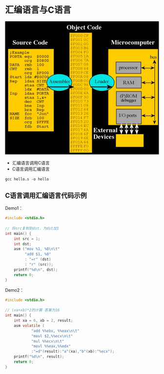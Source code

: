 # 汇编语言与C语言

![汇编语言](/汇编语言.jpg)

- 汇编语言调用C语言
- C语言调用汇编语言

`gcc hello.s -o hello`

## C语言调用汇编语言代码示例

Demo1：
```c
#include <stdio.h>

// 将src复制到dst，为dst加1
int main() {
    int src = 1;
    int dst;
    asm ("mov %1, %0\n\t"
         "add $1, %0"
         : "=r" (dst)
         : "r" (src));
    printf("%d\n", dst);
    return 0;
}
```

Demo2：
```c
#include <stdio.h>

// (xa+xb)*2的计算 答案为16
int main() {
    int xa = 6, xb = 2, result;
    asm volatile (
            "add %%ebx, %%eax\n\t"
            "movl $2,%%ecx\n\t"
            "mul %%ecx\n\t"
            "movl %%eax,%%edx"
            :"=d"(result):"a"(xa),"b"(xb):"%ecx");
    printf("%d\n", result);
    return 0;
}
```
